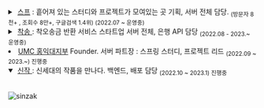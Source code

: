 <details>
 <summary>
         &nbsp;<a href = "https://soup.pw">스프</a> : 흩어져 있는 스터디와 프로젝트가 모여있는 곳 기획, 서버 전체 담당.  <sub>(방문자 8천+ , 조회수 8만+, 구글검색 1.4위) (2022.07 ~ 운영중)</sub>
 </summary>
&nbsp;
 
![soup2](https://user-images.githubusercontent.com/94730032/208659106-16f7d859-40e2-4217-832f-5cc04d10e1ff.png)

![image](https://user-images.githubusercontent.com/94730032/211198571-3b28d2ab-f7cd-4358-b831-2b389a8f5a7b.png)

</details>


 <details> &nbsp;
     <summary>
          &nbsp;<a href = "https://play.google.com/store/apps/details?id=com.chaksong.release">착송 </a>: 착오송금 반환 서비스 스타트업  서버 전체, 은행 API 담당  <sub>(2022.08 - 2023.~ 운영중)  </sub> 
     </summary>
&nbsp;
 <sub> 
  
  [ 금융기관 선정 서비스 '착송' ] <br>
  
  2022 예비창업패키지(정부지원사업) 선정 서비스 <br>
  
  2022 부산은행 썸인큐베이터 7기 선정 서비스 <br>
  
  2022 부산 창업 촉진 사업 액셀러레이팅 선정 기업 <br>
  
  2022 부산 클라우드 엑스포 전시 서비스 <br>
  
  2022 부산 혁신 창업기업 육성 플랫폼(BIGS) 사업 우수 기업 선정 <br>
  
  <a href = "https://n.news.naver.com/article/014/0004938410">출시 기사 링크</a>
  
 </sub> 
 
![회사소개 삽입 이미지 2 (1)](https://user-images.githubusercontent.com/94730032/201576242-11cdfd72-fe51-46df-909d-4e478c0f91f1.svg)

![(figma) 엑스포 벽면 그래픽 디자인_3 (1)](https://user-images.githubusercontent.com/94730032/201576237-71d333ae-26c9-43c3-8f73-c2fc3968b356.svg)


 </details>
 
<li> <a href = "https://github.com/HIUMC"> UMC 홍익대지부</a> Founder.  서버 파트장  : 스프링 스터디, 프로젝트 리드  <sub>(2022.09 ~ 2023.~) 진행중 </sub> </li>

 <details open> &nbsp;
 <summary>
         &nbsp;<a href = "">신작 </a>: 신세대의 작품을 만나다. 백엔드, 배포 담당 <sub>(2022.10 ~ 2023.1)  진행중</sub> 
 </summary>
 
  ![sinzak](https://user-images.githubusercontent.com/94730032/201578971-0ddbf27c-4ae5-4f66-bf21-00bdf3c1811b.jpg)
 
 </details>
  
  
